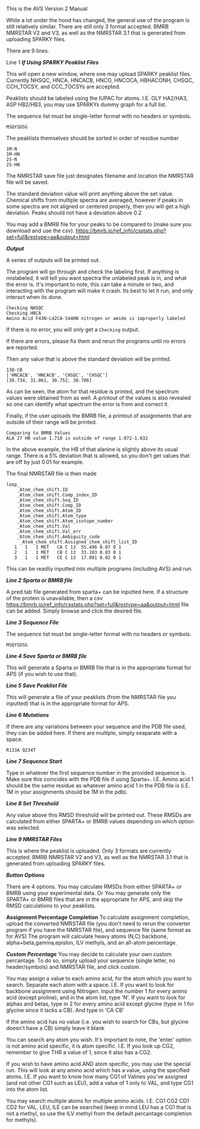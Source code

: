 This is the AVS Version 2 Manual

While a lot under the hood has changed, the general use of the program is still relatively similar. There are still only 3 format accepted. BMRB NMRSTAR V2 and V3, as well as the NMRSTAR 3.1 that is generated from uploading SPARKY files. 

There are 9 lines. 

Line 1 ***If Using SPARKY Peaklist Files***

This will open a new window, where one may upload SPARKY peaklist files. Currently NHSQC, HNCA, HNCACB, HNCO, HNCOCA, HBHACONH, CHSQC, CCH_TOCSY, and CCC_TOCSYs are accepted.

Peaklists should be labeled using the IUPAC for atoms. I.E. GLY HA2/HA3, ASP HB2/HB3, you may use SPARKYs dummy graph for a full list. 

The sequence list must be single-letter format with no headers or symbols. 
```
MSQYSDSG
```
The peaklists themselves should be sorted in order of residue number
```
1M-N
1M-HN
2S-N
2S-HN
```
The NMRSTAR save file just designates filename and location the NMRSTAR file will be saved. 

The standard deviation value will print anything above the set value. Chemical shifts from multiple spectra are averaged, however if peaks in some spectra are not aligned or centered properly, then you will get a high deviation. Peaks should not have a deviation above 0.2

You may add a BMRB file for your peaks to be compared to (make sure you download and use the csv). https://bmrb.io/ref_info/csstats.php?set=full&restype=aa&output=html

***Output***

A series of outputs will be printed out. 

The program will go through and check the labeling first. If anything is mislabeled, it will tell you want spectra the unlabeled peak is in, and what the error is. 
It's important to note, this can take a minute or two, and interacting with the program will make it crash. Its best to let it run, and only interact when its done. 
```
Checking NHSQC
Checking HNCA
Amino Acid F43N-L42CA-S44HN nitrogen or amide is improperly labeled
```
If there is no error, you will only get a ```Checking``` output. 

If there are errors, please fix them and rerun the programs until no errors are reported. 

Then any value that is above the standard deviation will be printed. 
```
13Q-CB
['HNCACB', 'HNCACB', 'CHSQC', 'CHSQC']
[30.734, 31.061, 30.752, 30.706]
```
As can be seen, the atom for that residue is printed, and the spectrum values were obtained from as well. A printout of the values is also revealed so one can identify what spectrum the error is from and correct it. 

Finally, if the user uploads the BMRB file, a printout of assignments that are outside of their range will be printed. 
```
Comparing to BMRB Values
ALA 27 HB value 1.718 is outside of range 1.072-1.632
```
In the above example, the HB of that alanine is slightly above its usual range. There is a 5% deviation that is allowed, so you don't get values that are off by just 0.01 for example. 

The final NMRSTAR file is then made
```
loop_
    _Atom_chem_shift.ID
    _Atom_chem_shift.Comp_index_ID
    _Atom_chem_shift.Seq_ID
    _Atom_chem_shift.Comp_ID
    _Atom_chem_shift.Atom_ID
    _Atom_chem_shift.Atom_type
    _Atom_chem_shift.Atom_isotope_number
    _Atom_chem_shift.Val
    _Atom_chem_shift.Val_err
    _Atom_chem_shift.Ambiguity_code
     _Atom_chem_shift.Assigned_chem_shift_list_ID
   1   1   1 MET   CA C 13  55.496 0.07 0 1 
   2   1   1 MET   CB C 13  33.103 0.03 0 1 
   3   1   1 MET   CE C 13  17.091 0.02 0 1 
```
This can be readily inputted into multiple programs (including AVS) and run. 



***Line 2 Sparta or BMRB file***

A pred.tab file generated from sparta+ can be inputted here. If a structure of the protein is unavailable, then a csv https://bmrb.io/ref_info/csstats.php?set=full&restype=aa&output=html file can be added. Simply browse and click the desired file. 

***Line 3 Sequence File***

The sequence list must be single-letter format with no headers or symbols. 
```
MSQYSDSG
```

***Line 4 Save Sparta or BMRB file***

This will generate a Sparta or BMRB file that is in the appropriate format for APS (if you wish to use that). 

***Line 5 Save Peaklist File***

This will generate a file of your peaklists (from the NMRSTAR file you inputted) that is in the appropriate format for APS. 

***Line 6 Mutations***

If there are any variations between your sequence and the PDB file used, they can be added here. If there are multiple, simply seaparate with a space. 
```
R133A Q234T
```
***Line 7 Sequence Start***

Type in whatever the first sequence number in the provided sequence is. Make sure this coincides with the PDB file if using Sparta+. I.E. Amino acid 1 should be the same residue as whatever amino acid 1 in the PDB file is (i.E. 1M in your assignments should be 1M in the pdb). 

***Line 8 Set Threshold***

Any value above this RMSD threshold will be printed out. These RMSDs are calculated from either SPARTA+ or BMRB values depending on which option was selected. 

***Line 9 NMRSTAR Files***

This is where the peaklist is uploaded. Only 3 formats are currently accepted. BMRB NMRSTAR V2 and V3, as well as the NMRSTAR 3.1 that is generated from uploading SPARKY files.

***Button Options***

There are 4 options. 
You may calculate RMSDs from either SPARTA+ or BMRB using your experimental data. 
Or 
You may generate only the SPARTA+ or BMRB files that are in the appropriate for APS, and skip the RMSD calculations to your peaklists. 

****Assignment Percentage Completion****
To calculate assignment completion, upload the converted NMRSTAR file (you don't need to rerun the converter program if you have the NMRSTAR file), and sequence file (same format as for AVS)
The program will calculate heavy atoms (N,C) backbone, alpha+beta,gamma,epislon, ILV methyls, and an all-atom percentage. 

***Custom Percentage***
You may decide to calculate your own custom percantage. To do so, simply upload your sequence (single letter, no header/symbols) and NMRSTAR file, and click custom. 

You may assign a value to each amino acid, for the atom which you want to search. Separate each atom with a space. 
I.E.
If you want to look for backbone assignment using Nitrogen. Input the number 1 for every amino acid (except proline), and in the atom list, type 'N'. 
If you want to look for alphas and betas, type in 2 for every amino acid except glycine (type in 1 for glycine since it lacks a CB). And type in 'CA CB'

If the amino acid has no value (i.e. you wish to search for CBs, but glycine doesn't have a CB) simply leave it blank

You can search any atom you wish. It's important to note, the 'enter' option is not amino acid specific, it is atom specific. 
I.E. If you look up CG2, remember to give THR a value of 1, since it also has a CG2.

If you wish to have amino acid AND atom specific, you may use the special run. This will look at any amino acid which has a value, using the specified atoms. 
I.E. If you want to know how many CG1 of Valines you've assigned (and not other CG1 such as LEU), add a value of 1 only to VAL, and type CG1 into the atom list. 

You may search multiple atoms for multiple amino acids. 
I.E. CG1 CG2 CD1 CD2 for VAL, LEU, ILE can be searched (keep in mind LEU has a CG1 that is not a methyl, so use the ILV methyl from the default percantage completion for methyls). 
